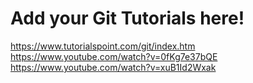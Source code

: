 # Add your Git Tutorials here!
<https://www.tutorialspoint.com/git/index.htm>
<https://www.youtube.com/watch?v=0fKg7e37bQE>
<https://www.youtube.com/watch?v=xuB1Id2Wxak>
